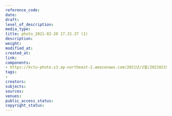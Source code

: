 ```yaml
---
reference_code: 
date: 
draft: 
level_of_description: 
media_type: 
title: photo_2021-02-20 17.31.37 (1)
description: 
weight: 
modified_at: 
created_at: 
link: 
components:
- https://kctu-photo.s3.ap-northeast-2.amazonaws.com/2021년/2월/20210219_백기완+선생+발인.영결식.하관/백승호/photo_2021-02-20+17.31.37+(1).jpeg
tags:
- 
creators: 
subjects: 
sources: 
venues: 
public_access_status: 
copyright_status: 
---
```

